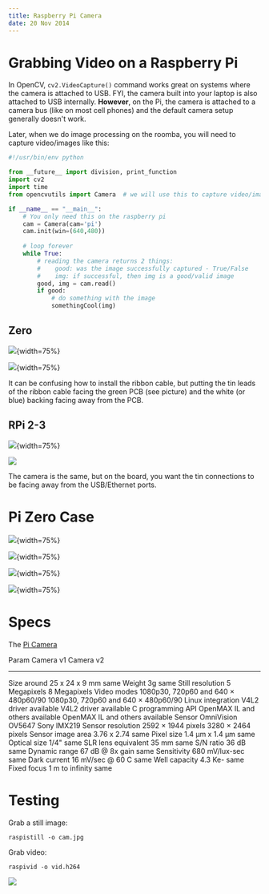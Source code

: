 ```yaml
---
title: Raspberry Pi Camera
date: 20 Nov 2014
---
```


# Grabbing Video on a Raspberry Pi

In OpenCV, `cv2.VideoCapture()` command works great on systems where the camera is attached to USB. FYI, the camera built into your laptop is also attached to USB internally. **However**, on the Pi, the camera is attached to a camera bus (like on most cell phones) and the default camera setup generally doesn't work.

Later, when we do image processing on the roomba, you will need to capture video/images like this:

```python
#!/usr/bin/env python

from __future__ import division, print_function
import cv2
import time
from opencvutils import Camera  # we will use this to capture video/images

if __name__ == "__main__":
    # You only need this on the raspberry pi
    cam = Camera(cam='pi')
    cam.init(win=(640,480))
    
    # loop forever
    while True:
        # reading the camera returns 2 things:
        #    good: was the image successfully captured - True/False
        #    img: if successful, then img is a good/valid image
        good, img = cam.read()
        if good:
            # do something with the image
            somethingCool(img)
```

## Zero

![](zero-w-camera.jpg){width=75%}

![](camera-short-cable.jpg){width=75%}

It can be confusing how to install the ribbon cable, but putting the tin leads of the
ribbon cable facing the green PCB (see picture) and the white (or blue) backing facing
away from the PCB.

## RPi 2-3

![](camera-long-cable.jpg){width=75%}

![](rpi3-connection.jpg)

The camera is the same, but on the board, you want the tin connections to be facing
away from the USB/Ethernet ports.

# Pi Zero Case

![](zero-case.jpg){width=75%}

![](zero-camera.jpg){width=75%}

![](zero-case-camera.jpg){width=75%}

![](zero-case-board.jpg){width=75%}

# Specs

The [Pi Camera]

  Param                 Camera v1                             Camera v2
  --------------------- ------------------------------------- -------------------------------------
  Size                  around 25 x 24 x 9 mm                 same
  Weight                3g                                    same
  Still resolution      5 Megapixels                          8 Megapixels
  Video modes           1080p30, 720p60 and 640 × 480p60/90   1080p30, 720p60 and 640 × 480p60/90
  Linux integration     V4L2 driver available                 V4L2 driver available
  C programming API     OpenMAX IL and others available       OpenMAX IL and others available
  Sensor                OmniVision OV5647                     Sony IMX219
  Sensor resolution     2592 × 1944 pixels                    3280 × 2464 pixels
  Sensor image area     3.76 x 2.74                           same
  Pixel size            1.4 µm x 1.4 µm                       same
  Optical size          1/4\"                                 same
  SLR lens equivalent   35 mm                                 same
  S/N ratio             36 dB                                 same
  Dynamic range         67 dB @ 8x gain                       same
  Sensitivity           680 mV/lux-sec                        same
  Dark current          16 mV/sec @ 60 C                      same
  Well capacity         4.3 Ke-                               same
  Fixed focus           1 m to infinity                       same

  [Pi Camera]: https://www.raspberrypi.org/documentation/hardware/camera/README.md

# Testing

Grab a still image:

	raspistill -o cam.jpg

Grab video:

	raspivid -o vid.h264

![](camera-desk.jpg)
